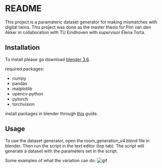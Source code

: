 # README
This project is a paramateric dataset generator for making mismatches with digital twins. This project was done as the master thesis for Pim van den Akker in collaboration with TU Eindhoven with supervisor Elena Torta. 

## Installation
To install please go download [blender 3.6](https://www.blender.org/download/lts/3-6/). 

required packages:
- numpy
- pandas
- matplotlib
- opencv-python
- pytorch
- torchvision

install packages in blender through [this](https://stackoverflow.com/questions/11161901/how-to-install-python-modules-in-blender) guide.




## Usage	
To use the dataset generator, open the room_generation_v4.blend file in blender. Then run the script in the text editor (top tab). The script will generate a dataset with the parameters set in the script.



Some examples of what the variation can do:
![gif](room_variation.gif)